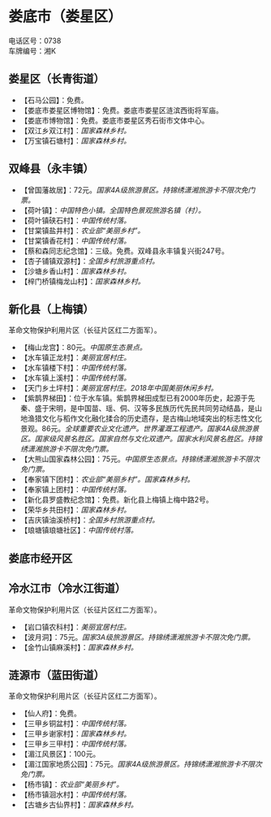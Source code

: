 # 娄底市（娄星区）  
电话区号：0738  
车牌编号：湘K  

## 娄星区（长青街道）  
* 【石马公园】：免费。  
* 【娄底市娄星区博物馆】：免费。娄底市娄星区涟滨西街将军庙。  
* 【娄底市博物馆】：免费。娄底市娄星区秀石街市文体中心。  
* 【双江乡双江村】：*国家森林乡村。*  
* 【万宝镇石塘村】：*国家森林乡村。*  

## 双峰县（永丰镇）  
* 【曾国藩故居】：72元。*国家4A级旅游景区。持锦绣潇湘旅游卡不限次免门票。*  
* 【荷叶镇】：*中国特色小镇。全国特色景观旅游名镇（村）。*  
* 【荷叶镇硖石村】：*中国传统村落。*  
* 【甘棠镇盐井村】：*农业部“美丽乡村”。*  
* 【甘棠镇香花村】：*中国传统村落。*  
* 【蔡和森同志纪念馆】：三级。免费。双峰县永丰镇复兴街247号。  
* 【杏子铺镇双源村】：*全国乡村旅游重点村。*  
* 【沙塘乡香山村】：*国家森林乡村。*  
* 【梓门桥镇梅龙山村】：*国家森林乡村。*  

## 新化县（上梅镇）  
革命文物保护利用片区（长征片区红二方面军）。  
* 【梅山龙宫】：80元。*中国原生态景点。*  
* 【水车镇正龙村】：*美丽宜居村庄。*  
* 【水车镇楼下村】：*中国传统村落。*  
* 【水车镇上溪村】：*中国传统村落。*  
* 【天门乡土坪村】：*美丽宜居村庄。2018年中国美丽休闲乡村。*  
* 【紫鹊界梯田】：位于水车镇。紫鹊界梯田成型已有2000年历史，起源于先秦、盛于宋明，是中国苗、瑶、侗、汉等多民族历代先民共同劳动结晶，是山地渔猎文化与稻作文化融化揉合的历史遗存，是古梅山地域突出的标志性文化景观。86元。*全球重要农业文化遗产。世界灌溉工程遗产。国家4A级旅游景区。国家级风景名胜区。国家自然与文化双遗产。国家水利风景名胜区。持锦绣潇湘旅游卡不限次免门票。*  
* 【大熊山国家森林公园】：75元。*中国原生态景点。持锦绣潇湘旅游卡不限次免门票。*  
* 【奉家镇下团村】：*农业部“美丽乡村”。国家森林乡村。*  
* 【奉家镇上团村】：*中国传统村落。*  
* 【新化县罗盛教纪念馆】：免费。新化县上梅镇上梅中路2号。  
* 【荣华乡共田村】：*国家森林乡村。*  
* 【吉庆镇油溪桥村】：*全国乡村旅游重点村。*  
* 【琅塘镇琅塘社区】：*中国传统村落。*  

## 娄底市经开区  

## 冷水江市（冷水江街道）  
革命文物保护利用片区（长征片区红二方面军）。  
* 【岩口镇农科村】：*美丽宜居村庄。*  
* 【波月洞】：75元。*国家3A级旅游景区。持锦绣潇湘旅游卡不限次免门票。*  
* 【金竹山镇麻溪村】：*国家森林乡村。*  

## 涟源市（蓝田街道）  
革命文物保护利用片区（长征片区红二方面军）。  
* 【仙人府】：免费。  
* 【三甲乡铜盆村】：*中国传统村落。*  
* 【三甲乡谢家村】：*国家森林乡村。*  
* 【三甲乡三甲村】：*中国传统村落。*  
* 【湄江风景区】：100元。  
* 【湄江国家地质公园】：75元。*国家4A级旅游景区。持锦绣潇湘旅游卡不限次免门票。*  
* 【杨市镇】：*农业部“美丽乡村”。*  
* 【杨市镇洄水村】：*中国传统村落。*  
* 【古塘乡古仙界村】：*国家森林乡村。*  